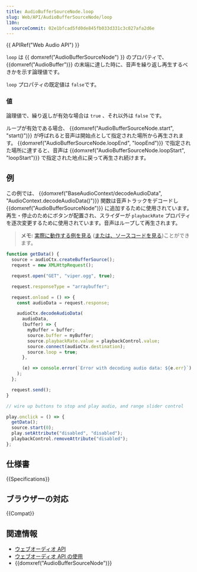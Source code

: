 ```yaml
---
title: AudioBufferSourceNode.loop
slug: Web/API/AudioBufferSourceNode/loop
l10n:
  sourceCommit: 02e1bfcad5fd0de845fb033d331c3c027afa2d6e
---
```


{{ APIRef("Web Audio API") }}

`loop` は {{ domxref("AudioBufferSourceNode") }} のプロパティで、 {{domxref("AudioBuffer")}} の末端に達した時に、音声を繰り返し再生するべきかを示す論理値です。

`loop` プロパティの既定値は `false`です。

### 値

論理値で、繰り返しが有効な場合は `true` 、それ以外は `false` です。

ループが有効である場合、 {{domxref("AudioBufferSourceNode.start", "start()")}} が呼ばれると音声は開始点として指定された場所から再生されます。 {{domxref("AudioBufferSourceNode.loopEnd", "loopEnd")}} で指定された場所に達すると、音声は {{domxref("AudioBufferSourceNode.loopStart", "loopStart")}} で指定された地点に戻って再生され続けます。

## 例

この例では、 {{domxref("BaseAudioContext/decodeAudioData", "AudioContext.decodeAudioData()")}} 関数は音声トラックをデコードし {{domxref("AudioBufferSourceNode")}} に追加するために使用されています。再生・停止のためにボタンが配置され、スライダーが `playbackRate` プロパティを逐次変更するために使用されています。音声はループして再生されます。

> **メモ:** [実際に動作する例を見る](https://mdn.github.io/webaudio-examples/decode-audio-data/) ([または、ソースコードを見る](https://github.com/mdn/webaudio-examples/blob/master/decode-audio-data/index.html))ことができます。

```js
function getData() {
  source = audioCtx.createBufferSource();
  request = new XMLHttpRequest();

  request.open("GET", "viper.ogg", true);

  request.responseType = "arraybuffer";

  request.onload = () => {
    const audioData = request.response;

    audioCtx.decodeAudioData(
      audioData,
      (buffer) => {
        myBuffer = buffer;
        source.buffer = myBuffer;
        source.playbackRate.value = playbackControl.value;
        source.connect(audioCtx.destination);
        source.loop = true;
      },

      (e) => console.error(`Error with decoding audio data: ${e.err}`)
    );
  };

  request.send();
}

// wire up buttons to stop and play audio, and range slider control

play.onclick = () => {
  getData();
  source.start(0);
  play.setAttribute("disabled", "disabled");
  playbackControl.removeAttribute("disabled");
};
```

## 仕様書

{{Specifications}}

## ブラウザーの対応

{{Compat}}

## 関連情報

- [ウェブオーディオ API](/ja/docs/Web/API/Web_Audio_API)
- [ウェブオーディオ API の使用](/ja/docs/Web/API/Web_Audio_API/Using_Web_Audio_API)
- {{domxref("AudioBufferSourceNode")}}
